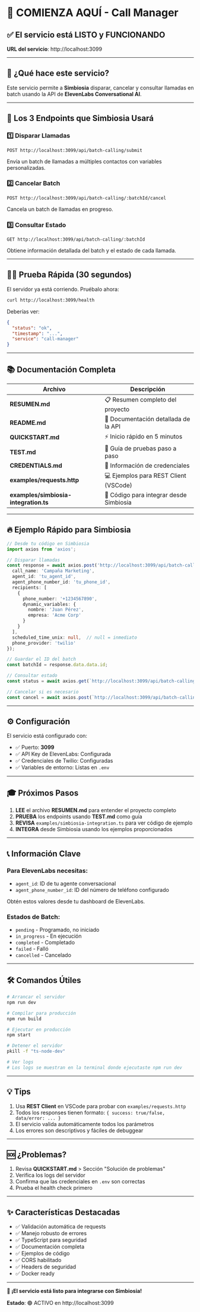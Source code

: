 # 🚀 COMIENZA AQUÍ - Call Manager

## ✅ El servicio está LISTO y FUNCIONANDO

**URL del servicio**: http://localhost:3099

---

## 🎯 ¿Qué hace este servicio?

Este servicio permite a **Simbiosia** disparar, cancelar y consultar llamadas en batch usando la API de **ElevenLabs Conversational AI**.

---

## 📡 Los 3 Endpoints que Simbiosia Usará

### 1️⃣ Disparar Llamadas
```
POST http://localhost:3099/api/batch-calling/submit
```
Envía un batch de llamadas a múltiples contactos con variables personalizadas.

### 2️⃣ Cancelar Batch
```
POST http://localhost:3099/api/batch-calling/:batchId/cancel
```
Cancela un batch de llamadas en progreso.

### 3️⃣ Consultar Estado
```
GET http://localhost:3099/api/batch-calling/:batchId
```
Obtiene información detallada del batch y el estado de cada llamada.

---

## 🏃‍♂️ Prueba Rápida (30 segundos)

El servidor ya está corriendo. Pruébalo ahora:

```bash
curl http://localhost:3099/health
```

Deberías ver:
```json
{
  "status": "ok",
  "timestamp": "...",
  "service": "call-manager"
}
```

---

## 📚 Documentación Completa

| Archivo | Descripción |
|---------|-------------|
| **RESUMEN.md** | 📋 Resumen completo del proyecto |
| **README.md** | 📖 Documentación detallada de la API |
| **QUICKSTART.md** | ⚡ Inicio rápido en 5 minutos |
| **TEST.md** | 🧪 Guía de pruebas paso a paso |
| **CREDENTIALS.md** | 🔐 Información de credenciales |
| **examples/requests.http** | 💻 Ejemplos para REST Client (VSCode) |
| **examples/simbiosia-integration.ts** | 🔗 Código para integrar desde Simbiosia |

---

## 🔥 Ejemplo Rápido para Simbiosia

```typescript
// Desde tu código en Simbiosia
import axios from 'axios';

// Disparar llamadas
const response = await axios.post('http://localhost:3099/api/batch-calling/submit', {
  call_name: 'Campaña Marketing',
  agent_id: 'tu_agent_id',
  agent_phone_number_id: 'tu_phone_id',
  recipients: [
    {
      phone_number: '+1234567890',
      dynamic_variables: {
        nombre: 'Juan Pérez',
        empresa: 'Acme Corp'
      }
    }
  ],
  scheduled_time_unix: null,  // null = inmediato
  phone_provider: 'twilio'
});

// Guardar el ID del batch
const batchId = response.data.data.id;

// Consultar estado
const status = await axios.get(`http://localhost:3099/api/batch-calling/${batchId}`);

// Cancelar si es necesario
const cancel = await axios.post(`http://localhost:3099/api/batch-calling/${batchId}/cancel`);
```

---

## ⚙️ Configuración

El servicio está configurado con:
- ✅ Puerto: **3099**
- ✅ API Key de ElevenLabs: Configurada
- ✅ Credenciales de Twilio: Configuradas
- ✅ Variables de entorno: Listas en `.env`

---

## 🎓 Próximos Pasos

1. **LEE** el archivo **RESUMEN.md** para entender el proyecto completo
2. **PRUEBA** los endpoints usando **TEST.md** como guía
3. **REVISA** `examples/simbiosia-integration.ts` para ver código de ejemplo
4. **INTEGRA** desde Simbiosia usando los ejemplos proporcionados

---

## 📞 Información Clave

### Para ElevenLabs necesitas:
- `agent_id`: ID de tu agente conversacional
- `agent_phone_number_id`: ID del número de teléfono configurado

Obtén estos valores desde tu dashboard de ElevenLabs.

### Estados de Batch:
- `pending` - Programado, no iniciado
- `in_progress` - En ejecución
- `completed` - Completado
- `failed` - Falló
- `cancelled` - Cancelado

---

## 🛠️ Comandos Útiles

```bash
# Arrancar el servidor
npm run dev

# Compilar para producción
npm run build

# Ejecutar en producción
npm start

# Detener el servidor
pkill -f "ts-node-dev"

# Ver logs
# Los logs se muestran en la terminal donde ejecutaste npm run dev
```

---

## 💡 Tips

1. Usa **REST Client** en VSCode para probar con `examples/requests.http`
2. Todos los responses tienen formato: `{ success: true/false, data/error: ... }`
3. El servicio valida automáticamente todos los parámetros
4. Los errores son descriptivos y fáciles de debuggear

---

## 🆘 ¿Problemas?

1. Revisa **QUICKSTART.md** > Sección "Solución de problemas"
2. Verifica los logs del servidor
3. Confirma que las credenciales en `.env` son correctas
4. Prueba el health check primero

---

## ✨ Características Destacadas

- ✅ Validación automática de requests
- ✅ Manejo robusto de errores
- ✅ TypeScript para seguridad
- ✅ Documentación completa
- ✅ Ejemplos de código
- ✅ CORS habilitado
- ✅ Headers de seguridad
- ✅ Docker ready

---

**🎉 ¡El servicio está listo para integrarse con Simbiosia!**

**Estado**: 🟢 ACTIVO en http://localhost:3099

